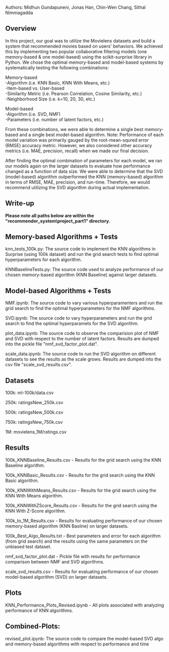 Authors: Midhun Gundapuneni, Jonas Han, Chin-Wen Chang, Sithal Nimmagadda

Overview
--------
In this project, our goal was to utilize the Movielens datasets and build a system that recommended movies based on users' behaviors.
We achieved this by implementing two popular collaborative filtering models (one memory-based & one model-based) using the scikit-surprise library in Python.
We chose the optimal memory-based and model-based systems by systematically testing the following combinations:

Memory-based  
-Algorithm (i.e. KNN Basic, KNN With Means, etc.)  
-Item-based vs. User-based  
-Similarity Metric (i.e. Pearson Correlation, Cosine Similarity, etc.)  
-Neighborhood Size (i.e. k=10, 20, 30, etc.)  

Model-based  
-Algorithm (i.e. SVD, NMF)  
-Parameters (i.e. number of latent factors, etc.)  

From these combinations, we were able to determine a single best memory-based and a single best model-based algorithm.
Note: Performance of each model variation was primarily gauged by the root-mean-squred error (RMSE) accuracy metric. However, we also considered other accuracy metrics (i.e. MAE, precision, recall) when we made our final decision.

After finding the optimal combination of parameters for each model, we ran our models again on the larger datasets to evaluate how performance changed as a function of data size.
We were able to determine that the SVD (model-based) algorithm outperformed the KNN (memory-based) algorithm in terms of RMSE, MAE, precision, and run-time.
Therefore, we would recommend utilizing the SVD algorithm during actual implementation.


Write-up
--------




**Please note all paths below are within the "recommender_system\project_part1" directory.**

Memory-based Algorithms + Tests
-------------------------------
knn_tests_100k.py: The source code to implement the KNN algorithms in Surprise (using 100k dataset) and run the grid search tests to find optimal hyperparameters for each algorithm.

KNNBaselineTests.py: The source code used to analyze performance of our chosen memory-based algorithm (KNN Baseline) against larger datasets. 


Model-based Algorithms + Tests
------------------------------

NMF.ipynb: The source code to vary various hyperparamenters and run the grid search to find the optimal hyperparameters for the NMF algorithms.

SVD.ipynb: The source code to vary hyperparameters and run the grid search to find the optimal hyperparamets for the SVD algorithm.

plot_data.ipynb: The source code to observe the comparision plot of NMF and SVD with respect to the number of latent factors. Results are dumped into the pickle file "nmf_svd_factor_plot.dat".

scale_data.ipynb: The source code to run the SVD algorithm on different datasets to see the results as the scale grows. Results are dumped into the csv file "scale_svd_results.csv".


Datasets
--------
100k: ml-100k/data.csv

250k: ratingsNew_250k.csv

500k: ratingsNew_500k.csv

750k: ratingsNew_750k.csv

1M: movielens_1M/ratings.csv


Results
-------
100k_KNNBaseline_Results.csv - Results for the grid search using the KNN Baseline algorithm.

100k_KNNBasic_Results.csv - Results for the grid search using the KNN Basic algorithm.

100k_KNNWithMeans_Results.csv - Results for the grid search using the KNN With Means algorithm.

100k_KNNWithZScore_Results.csv - Results for the grid search using the KNN With Z-Score algorithm.

100k_to_1M_Results.csv - Results for evaluating performance of our chosen memory-based algorithm (KNN Basline) on larger datasets.

100k_Best_Algo_Results.txt - Best parameters and error for each algorithm (from grid search) and the results using the same parameters on the unbiased test dataset.

nmf_svd_factor_plot.dat - Pickle file with results for performance comparison between NMF and SVD algorithms.

scale_svd_results.csv - Results for evaluating performance of our chosen model-based algorithm (SVD) on larger datasets.

Plots
-----
KNN_Performance_Plots_Revised.ipynb - All plots associated with analyzing performance of KNN algorithms.


Combined-Plots:
------------------------------

revised_plot.ipynb: The source code to compare the model-based SVD algo and memory-based algorithms with respect to performance and time
